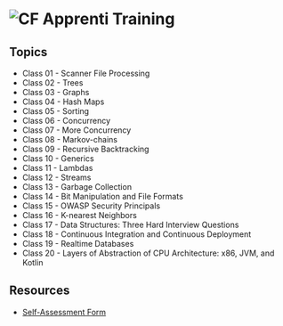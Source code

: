 # ![CF](http://i.imgur.com/7v5ASc8.png) Apprenti Training

## Topics
* Class 01 - Scanner File Processing
* Class 02 - Trees
* Class 03 - Graphs
* Class 04 - Hash Maps
* Class 05 - Sorting
* Class 06 - Concurrency
* Class 07 - More Concurrency
* Class 08 - Markov-chains
* Class 09 - Recursive Backtracking
* Class 10 - Generics
* Class 11 - Lambdas
* Class 12 - Streams
* Class 13 - Garbage Collection
* Class 14 - Bit Manipulation and File Formats
* Class 15 - OWASP Security Principals
* Class 16 - K-nearest Neighbors
* Class 17 - Data Structures: Three Hard Interview Questions
* Class 18 - Continuous Integration and Continuous Deployment
* Class 19 - Realtime Databases
* Class 20 - Layers of Abstraction of CPU Architecture: x86, JVM, and Kotlin

## Resources
* [Self-Assessment Form](https://docs.google.com/forms/d/1aXwwhwXuGkTGXpFnLZmdxqbHWvaSirRjXEpiO0t7u6g/edit?ts=5a973cdc)
